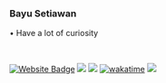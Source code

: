 ### **Bayu Setiawan** 

• Have a lot of curiosity

<br />

[![Website Badge](https://img.shields.io/badge/-codebayu.com-fff?style=flat&logo=Google-Chrome&logoColor=333&link=https://codebayu.com)](https://codebayu.com)
[![](https://img.shields.io/github/followers/Bayusetiawan45?label=GitHub%20Followers)](https://github.com/Bayusetiawan45)
[![](https://komarev.com/ghpvc/?username=Bayusetiawan45&color=red&label=Profile%20Views)](https://github.com/Bayusetiawan45/Bayusetiawan45)
[![wakatime](https://wakatime.com/badge/user/f180eaae-3d40-49be-bdbc-7caccfa4e295.svg)](https://wakatime.com/@f180eaae-3d40-49be-bdbc-7caccfa4e295)
[![](https://img.shields.io/static/v1?label=Sponsor&message=%E2%9D%A4&logo=GitHub&color=%23fe8e86)](https://github.com/sponsors/Bayusetiawan45)
